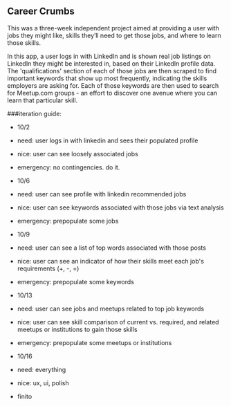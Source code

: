 ## Career Crumbs
This was a three-week independent project aimed at providing a user with jobs they might like, skills they’ll need to get those jobs, and where to learn those skills.

In this app, a user logs in with LinkedIn and is shown real job listings on LinkedIn they might be interested in, based on their LinkedIn profile data. The 'qualifications' section of each of those jobs are then scraped to find important keywords that show up most frequently, indicating the skills employers are asking for. Each of those keywords are then used to search for Meetup.com groups - an effort to discover one avenue where you can learn that particular skill.

###iteration guide:

* 10/2
 * need: user logs in with linkedin and sees their populated profile
 * nice: user can see loosely associated jobs 
 * emergency: no contingencies. do it.
  
* 10/6
 * need: user can see profile with linkedin recommended jobs
 * nice: user can see keywords associated with those jobs via text analysis
 * emergency: prepopulate some jobs
  
* 10/9
 * need: user can see a list of top words associated with those posts
 * nice: user can see an indicator of how their skills meet each job's requirements (+, -, =) 
 * emergency: prepopulate some keywords
  
* 10/13
 * need: user can see jobs and meetups related to top job keywords
 * nice: user can see skill comparison of current vs. required, and related meetups or institutions to gain those skills
 * emergency: prepopulate some meetups or institutions
  
* 10/16
 * need: everything
 * nice: ux, ui, polish
 * finito
